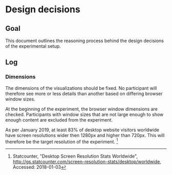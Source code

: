 # Design decisions

## Goal

This document outlines the reasoning process behind the design decisions of the experimental setup.

## Log

### Dimensions

The dimensions of the visualizations should be fixed. No participant will therefore see more or less details than another based on differing browser window sizes.

At the beginning of the experiment, the browser window dimensions are checked. Participants with window sizes that are not large enough to show enough content are excluded from the experiment.

As per January 2019, at least 83% of desktop website visitors worldwide have screen resolutions wider then 1280px and higher than 720px. This will therefore be the target resolution of the experiment. [^Statcounter]


[^Statcounter]: Statcounter, "Desktop Screen Resolution Stats Worldwide", http://gs.statcounter.com/screen-resolution-stats/desktop/worldwide, Accessed: 2018-01-03
